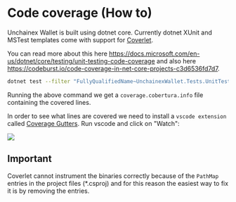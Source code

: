 # Code coverage (How to)

Unchainex Wallet is built using dotnet core. Currently dotnet XUnit and MSTest templates come with support for [Coverlet](https://github.com/coverlet-coverage/coverlet).

You can read more about this here https://docs.microsoft.com/en-us/dotnet/core/testing/unit-testing-code-coverage and also here https://codeburst.io/code-coverage-in-net-core-projects-c3d6536fd7d7.

```sh
dotnet test --filter "FullyQualifiedName~UnchainexWallet.Tests.UnitTests.Crypto" --collect:"XPlat Code Coverage"
```

Running the above command we get a `coverage.cobertura.info` file containing the covered lines.

In order to see what lines are covered we need to install a `vscode extension` called [Coverage Gutters](https://github.com/ryanluker/vscode-coverage-gutters).
Run vscode and click on "Watch":

![](https://i.imgur.com/W4hXXda.png)

## Important

Coverlet cannot instrument the binaries correctly because of the `PathMap` entries in the project files (*.csproj) and for this reason the easiest way to fix it is by removing the entries.